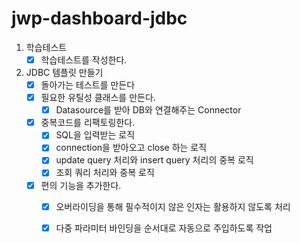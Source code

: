 # jwp-dashboard-jdbc

1. 학습테스트
    - [x] 학습테스트를 작성한다.
2. JDBC 템플릿 만들기
    - [x] 돌아가는 테스트를 만든다
    - [x] 필요한 유틸성 클래스를 만든다.
         - [x] Datasource를 받아 DB와 연결해주는 Connector
    - [x] 중복코드를 리팩토링한다.
         - [x] SQL을 입력받는 로직 
         - [x] connection을 받아오고 close 하는 로직
         - [x] update query 처리와 insert query 처리의 중복 로직
         - [x] 조회 쿼리 처리와 중복 로직
    - [x] 편의 기능을 추가한다.
         - [x] 오버라이딩을 통해 필수적이지 않은 인자는 활용하지 않도록 처리
         - [x] 다중 파라미터 바인딩을 순서대로 자동으로 주입하도록 작업
    